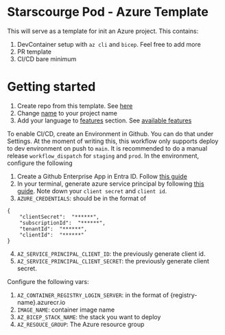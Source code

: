 # Starscourge Pod - Azure Template

This will serve as a template for init an Azure project. This contains:

1. DevContainer setup with `az cli` and `bicep`. Feel free to add more
2. PR template
3. CI/CD bare minimum

# Getting started

1. Create repo from this template. See [here](https://docs.github.com/en/repositories/creating-and-managing-repositories/creating-a-repository-from-a-template)
2. Change [name](./.devcontainer/devcontainer.json#2) to your project name
3. Add your language to [features](./.devcontainer/devcontainer.json#4) section. See [available features](https://containers.dev/features)

To enable CI/CD, create an Environment in Github. You can do that under Settings. At the moment of writing this, this workflow only supports deploy to dev environment on push to `main`. It is recommended to do a manual release `workflow_dispatch` for `staging` and `prod`. In the environment, configure the following

1. Create a Github Enterprise App in Entra ID. Follow [this guide](https://learn.microsoft.com/en-us/azure/app-service/deploy-github-actions?tabs=userlevel%2Caspnetcore)
2. In your terminal, generate azure service principal by following [this guide](./HOW_TO_OBTAIN_SERVICE_PRINCIPAL.md). Note down your `client secret` and `client id`. 
3. `AZURE_CREDENTIALS`: should be in the format of

```
{
    "clientSecret":  "******",
    "subscriptionId":  "******",
    "tenantId":  "******",
    "clientId":  "******"
}
```

4. `AZ_SERVICE_PRINCIPAL_CLIENT_ID`: the previously generate client id.
5. `AZ_SERVICE_PRINCIPAL_CLIENT_SECRET`: the previously generate client secret.

Configure the following vars:

1. `AZ_CONTAINER_REGISTRY_LOGIN_SERVER`: in the format of {registry-name}.azurecr.io
2. `IMAGE_NAME`: container image name
3. `AZ_BICEP_STACK_NAME`: the stack you want to deploy
4. `AZ_RESOUCE_GROUP`: The Azure resource group


